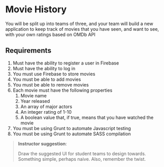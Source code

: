 # Movie History

You will be split up into teams of three, and your team will build a new application to keep track of movies that you have seen, and want to see, with your own ratings based on OMDb API

## Requirements
1. Must have the ability to register a user in Firebase
1. Must have the ability to log in
1. You must use Firebase to store movies
1. You must be able to add movies
1. You must be able to remove movies
1. Each movie must have the following properties
   1. Movie name
   1. Year released
   1. An array of major actors
   1. An integer rating of 1-10
   1. A boolean value that, if true, means that you have watched the movie
1. You must be using Grunt to automate Javascript testing
1. You must be using Grunt to automate SASS compilation

> **Instructor suggestion**:
>
> Draw the suggested UI for student teams to design towards. Something simple, perhaps naive. Also, remember the twist.
